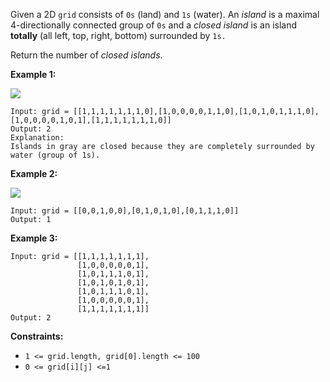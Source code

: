 Given a 2D `grid` consists of `0s` (land) and `1s` (water).  An _island_ is a
maximal 4-directionally connected group of `0s` and a _closed island_  is an
island **totally**  (all left, top, right, bottom) surrounded by `1s.`

Return the number of _closed islands_.



**Example 1:**

![](https://assets.leetcode.com/uploads/2019/10/31/sample_3_1610.png)

    
    
    Input: grid = [[1,1,1,1,1,1,1,0],[1,0,0,0,0,1,1,0],[1,0,1,0,1,1,1,0],[1,0,0,0,0,1,0,1],[1,1,1,1,1,1,1,0]]
    Output: 2
    Explanation: 
    Islands in gray are closed because they are completely surrounded by water (group of 1s).

**Example 2:**

![](https://assets.leetcode.com/uploads/2019/10/31/sample_4_1610.png)

    
    
    Input: grid = [[0,0,1,0,0],[0,1,0,1,0],[0,1,1,1,0]]
    Output: 1
    

**Example 3:**

    
    
    Input: grid = [[1,1,1,1,1,1,1],
                   [1,0,0,0,0,0,1],
                   [1,0,1,1,1,0,1],
                   [1,0,1,0,1,0,1],
                   [1,0,1,1,1,0,1],
                   [1,0,0,0,0,0,1],
                   [1,1,1,1,1,1,1]]
    Output: 2
    



**Constraints:**

  * `1 <= grid.length, grid[0].length <= 100`
  * `0 <= grid[i][j] <=1`

